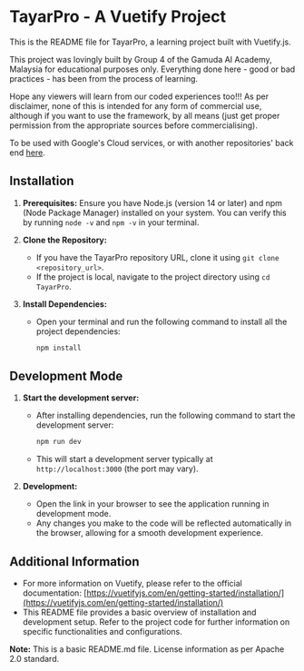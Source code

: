 # TayarPro - A Vuetify Project

This is the README file for TayarPro, a learning project built with Vuetify.js.

This project was lovingly built by Group 4 of the Gamuda AI Academy, Malaysia for educational purposes only. Everything done here - good or bad practices - has been from the process of learning.

Hope any viewers will learn from our coded experiences too!!! As per disclaimer, none of this is intended for any form of commercial use, although if you want to use the framework, by all means (just get proper permission from the appropriate sources before commercialising).

To be used with Google's Cloud services, or with another repositories' back end [here](https://github.com/HJWongAtWork/tayarpro-be).

## Installation

1. **Prerequisites:** Ensure you have Node.js (version 14 or later) and npm (Node Package Manager) installed on your system. You can verify this by running `node -v` and `npm -v` in your terminal.

2. **Clone the Repository:**
    - If you have the TayarPro repository URL, clone it using `git clone <repository_url>`.
    - If the project is local, navigate to the project directory using `cd TayarPro`.

3. **Install Dependencies:**
    - Open your terminal and run the following command to install all the project dependencies:

      ```bash
      npm install
      ```

## Development Mode

1. **Start the development server:**
    - After installing dependencies, run the following command to start the development server:

      ```bash
      npm run dev
      ```

    - This will start a development server typically at `http://localhost:3000` (the port may vary). 

2. **Development:**
    - Open the link in your browser to see the application running in development mode.
    - Any changes you make to the code will be reflected automatically in the browser, allowing for a smooth development experience.

## Additional Information

- For more information on Vuetify, please refer to the official documentation: [https://vuetifyjs.com/en/getting-started/installation/](https://vuetifyjs.com/en/getting-started/installation/)
- This README file provides a basic overview of installation and development setup. Refer to the project code for further information on specific functionalities and configurations.


**Note:** This is a basic README.md file. License information as per Apache 2.0 standard.

